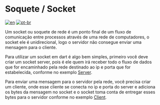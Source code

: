 # Soquete / Socket

[![en](https://img.shields.io/badge/lang-en--us-red)](https://github.com/mathlouly/dart_study/blob/main/connections/socket/README.md)
[![pt-br](https://img.shields.io/badge/lang-pt--br-green)](https://github.com/mathlouly/dart_study/blob/main/connections/socket/README.pt-br.md)

Um socket ou soquete de rede é um ponto final de um fluxo de comunicação entre processos através de uma rede de computadores, o socket ele é unidirecional, logo o servidor não consegue enviar uma mensagem para o cliente.

Para utilizar um socket em dart é algo bem simples, primeiro você deve criar um socket server, pois é ele quem irá receber todo o fluxo de dados que for encaminhado pela rede destinado ao ip e porta que for estabelecida, conforme no exemplo [Server](https://github.com/mathlouly/dart_study/blob/main/connections/socket/server.dart).

Para enviar uma mensagem para o servidor pela rede, você precisa criar um cliente, onde esse cliente se conecta no ip e porta do server e adiciona os bytes da mensagem no socket e o socket toma conta de entregar esses bytes para o servidor conforme no exemplo [Client](https://github.com/mathlouly/dart_study/blob/main/connections/socket/client.dart). 
